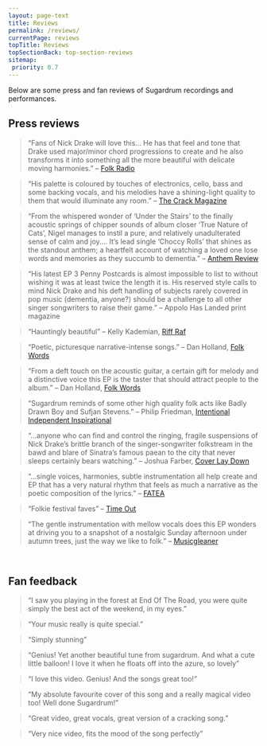 ```yaml
---
layout: page-text
title: Reviews
permalink: /reviews/
currentPage: reviews
topTitle: Reviews
topSectionBack: top-section-reviews
sitemap:
 priority: 0.7
---
```


<p>Below are some press and fan reviews of Sugardrum recordings and performances.</p>

<h2>Press reviews</h2>

<blockquote><p>&#8220;Fans of Nick Drake will love this&hellip; He has that feel and tone that Drake used major/minor chord progressions to create and he also transforms it into something all the more beautiful with delicate moving harmonies.&#8221; &#8211; <a href="//www.folkradio.co.uk/2016/03/video-premiere-postcard-by-sugardrum/" target="_blank">Folk Radio</a></p></blockquote>

<blockquote><p>&#8220;His palette is coloured by touches of electronics, cello, bass and some backing vocals, and his melodies have a shining-light quality to them that would illuminate any room.&#8221; &#8211; <a href="//www.thecrackmagazine.com/view-editorial/3426" target="_blank">The Crack Magazine</a></p></blockquote>

<blockquote><p>&#8220;From the whispered wonder of ‘Under the Stairs’ to the finally acoustic springs of chipper sounds of album closer ‘True Nature of Cats’, Nigel manages to instil a pure, and relatively unadulterated sense of calm and joy&hellip;. It’s lead single ‘Choccy Rolls’ that shines as the standout anthem; a heartfelt account of watching a loved one lose words and memories as they succumb to dementia.&#8221; &#8211; <a href="//www.anthemreview.net/post/142444734980/sugardrum-postcards-sugardrum-is-the-moniker-of" target="_blank">Anthem Review</a></p></blockquote>

<blockquote><p>&#8220;His latest EP 3 Penny Postcards is almost impossible to list to without wishing it was at least twice the length it is. His reserved style calls to mind Nick Drake and his deft handling of subjects rarely covered in pop music (dementia, anyone?) should be a challenge to all other singer songwriters to raise their game.&#8221; &#8211; Appolo Has Landed print magazine</p></blockquote>

<blockquote><p>&#8220;Hauntingly beautiful&#8221; &#8211; Kelly Kademian, <a title="Indie spotlight: Sugardrum" href="//www.riffraf.net/2013/12/indie-spotlight-sugardrum/" target="_blank">Riff Raf</a></p></blockquote>

<blockquote><p>&#8220;Poetic, picturesque narrative-intense songs.&#8221; &#8211; Dan Holland, <a title="Sugardrum review on Folk Words" href="//www.folkwords.com/latestreviews_88338.html" target="_blank">Folk Words</a></p></blockquote>

<blockquote><p>&#8220;From a deft touch on the acoustic guitar, a certain gift for melody and a distinctive voice this EP is the taster that should attract people to the album.&#8221; &#8211; Dan Holland, <a title="Sugardrum review on Folk Words" href="//www.folkwords.com/latestreviews_84611.html" target="_blank">Folk Words</a></p></blockquote>

<blockquote><p>&#8220;Sugardrum reminds of some other high quality folk acts like Badly Drawn Boy and Sufjan Stevens.&#8221; &#8211; Philip Friedman, <a title="Sugardrum review on Intentional Independent Inspirational" href="//intentionalindependentinspiration.wordpress.com/2013/02/19/sugardrum-bubbleclouds/" target="_blank">Intentional Independent Inspirational</a></p></blockquote>

<blockquote><p>&#8220;&#8230;anyone who can find and control the ringing, fragile suspensions of Nick Drake’s brittle branch of the singer-songwriter folkstream in the bawd and blare of Sinatra’s famous paean to the city that never sleeps certainly bears watching.&#8221; &#8211; Joshua Farber, <a title="Sugardrum review on Cover Lay Down" href="//coverlaydown.com" target="_blank">Cover Lay Down</a></p></blockquote>

<blockquote><p>&#8220;&#8230;single voices, harmonies, subtle instrumentation all help create and EP that has a very natural rhythm that feels as much a narrative as the poetic composition of the lyrics.&#8221; &#8211; <a
title="Sugardrum review on Fatea Records" href="//www.fatea-records.co.uk/magazine/releasesei.html" target="_blank">FATEA</a></p></blockquote>

<blockquote><p>&#8220;Folkie festival faves&#8221; &#8211; <a title="Time Out" href="//www.timeout.com/" target="_blank">Time Out</a></p></blockquote>

<blockquote><p>&#8220;The gentle instrumentation with mellow vocals does this EP wonders at driving you to a snapshot of a nostalgic Sunday afternoon under autumn trees, just the way we like to folk.&#8221; &#8211; <a href="//musicgleaner.wordpress.com/2014/09/20/new-music-review-sugardrum-3-penny-postcard/" title="Review of 3 Penny Postcard by Sugardrum on Musicgleaner">Musicgleaner</a></p></blockquote>

<p>&nbsp;</p>

<h2>Fan feedback</h2>
<blockquote><p>&#8220;I saw you playing in the forest at End Of The Road, you were quite simply the best act of the weekend, in my eyes.&#8221;</p></blockquote>

<blockquote><p>&#8220;Your music really is quite special.&#8221;</p></blockquote><blockquote><p>&#8220;Simply stunning&#8221;</p></blockquote>

<blockquote><p>&#8220;Genius! Yet another beautiful tune from sugardrum. And what a cute little balloon! I love it when he floats off into the azure, so lovely&#8221;</p></blockquote>

<blockquote><p>&#8220;I love this video. Genius! And the songs great too!&#8221;</p></blockquote>

<blockquote><p>&#8220;My absolute favourite cover of this song and a really magical video too! Well done Sugardrum!&#8221;</p></blockquote>

<blockquote><p>&#8220;Great video, great vocals, great version of a cracking song.&#8221;</p></blockquote>

<blockquote><p>&#8220;Very nice video, fits the mood of the song perfectly&#8221;</p></blockquote>
	